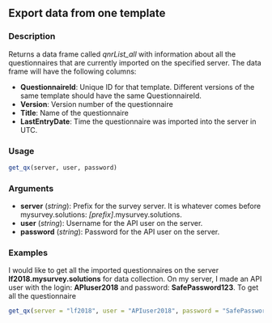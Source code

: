 ## Export data from one template

### Description
Returns a data frame called *qnrList_all* with information about all the questionnaires that are currently imported on the specified server. The data frame will have the following columns:
* **QuestionnaireId**: Unique ID for that template. Different versions of the same template should have the same QuestionnaireId.
* **Version**: Version number of the questionnaire
* **Title**: Name of the questionnaire
* **LastEntryDate**: Time the questionnaire was imported into the server in UTC.

### Usage
```R
get_qx(server, user, password)
```

### Arguments
* **server** (*string*): Prefix for the survey server. It is whatever comes before mysurvey.solutions: *[prefix]*.mysurvey.solutions.
* **user** (*string*): Username for the API user on the server.
* **password** (*string*): Password for the API user on the server.

### Examples
I would like to get all the imported questionnaires on the server **lf2018.mysurvey.solutions** for data collection. On my server, I made an API user with the login: **APIuser2018** and password: **SafePassword123**. To get all the questionnaire

```R
get_qx(server = "lf2018", user = "APIuser2018", password = "SafePassword123")
```
